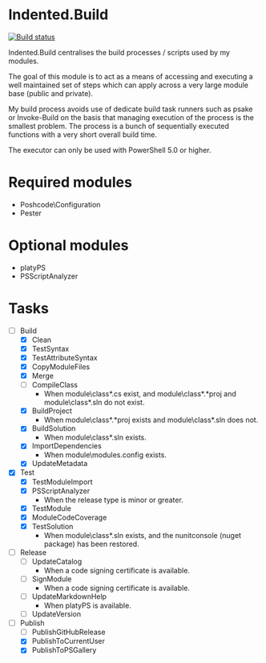 # Indented.Build

[![Build status](https://ci.appveyor.com/api/projects/status/j4fg3mj2d4ibyt1c?svg=true)](https://ci.appveyor.com/project/indented-automation/indented-build)

Indented.Build centralises the build processes / scripts used by my modules.

The goal of this module is to act as a means of accessing and executing a well maintained set of steps which can apply across a very large module base (public and private).

My build process avoids use of dedicate build task runners such as psake or Invoke-Build on the basis that managing execution of the process is the smallest problem. The process is a bunch of sequentially executed functions with a very short overall build time.

The executor can only be used with PowerShell 5.0 or higher.

# Required modules

* Poshcode\Configuration
* Pester

# Optional modules

* platyPS
* PSScriptAnalyzer

# Tasks

 - [ ] Build
   - [x] Clean
   - [x] TestSyntax
   - [x] TestAttributeSyntax
   - [x] CopyModuleFiles
   - [x] Merge
   - [ ] CompileClass
     * When module\class\*.cs exist, and module\class\*.*proj and module\class\*.sln do not exist.
   - [x] BuildProject
     * When module\class\*.*proj exists and module\class\*.sln does not.
   - [x] BuildSolution
     * When module\class\*.sln exists.
   - [x] ImportDependencies
     * When module\modules.config exists.
   - [x] UpdateMetadata
 - [x] Test
   - [x] TestModuleImport
   - [x] PSScriptAnalyzer
     * When the release type is minor or greater.
   - [x] TestModule
   - [x] ModuleCodeCoverage
   - [x] TestSolution
     * When module\class\*.sln exists, and the nunitconsole (nuget package) has been restored.
 - [ ] Release
   - [ ] UpdateCatalog
     * When a code signing certificate is available.
   - [ ] SignModule
     * When a code signing certificate is available.
   - [ ] UpdateMarkdownHelp
     * When platyPS is available.
   - [ ] UpdateVersion
 - [ ] Publish
   - [ ] PublishGitHubRelease
   - [x] PublishToCurrentUser
   - [x] PublishToPSGallery